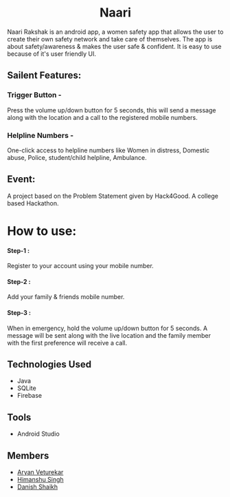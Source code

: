 <h1 align ="center"> Naari </h1>

Naari Rakshak is an android app, a women safety app that allows the user to create their own safety network and take care of themselves. 
The app is about safety/awareness & makes the user safe & confident. 
It is easy to use because of it's user friendly UI.


## Sailent Features:

### Trigger Button -
Press the volume up/down button for 5 seconds, this will send a message along with the location and a call to the registered mobile numbers.

### Helpline Numbers - 
One-click access to helpline numbers like Women in distress, Domestic abuse, Police, student/child helpline, Ambulance.

## Event:
A project based on the Problem Statement given by Hack4Good. 
A college based Hackathon.

# How to use:
#### Step-1 :
Register to your account using your mobile number.
#### Step-2 :
Add your family & friends mobile number.
#### Step-3 :
When in emergency, hold the volume up/down button for 5 seconds.
A message will be sent along with the live location and the family member with the first preference will receive a call.

## Technologies Used
- Java
- SQLite
- Firebase

## Tools
- Android Studio

## Members
- [Aryan Veturekar](https://aryanveturekar.github.io/)
- [Himanshu Singh](https://himanshusiingh.github.io/)
- [Danish Shaikh](https://danishsshaikh.github.io/)
